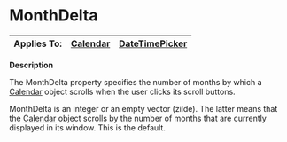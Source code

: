 




<h1 class="heading"><span class="name">MonthDelta</span></h1>

| Applies To: | [Calendar](./calendar.md) | [DateTimePicker](./datetimepicker.md) |
| --- | --- | ---  |


**Description**


The MonthDelta property specifies the number of months by which a [Calendar](./calendar.md) object scrolls when the user clicks its scroll buttons.


MonthDelta is an integer or an empty vector (zilde). The latter means that the [Calendar](./calendar.md) object scrolls by the number of months that are currently displayed in its window. This is the default.



